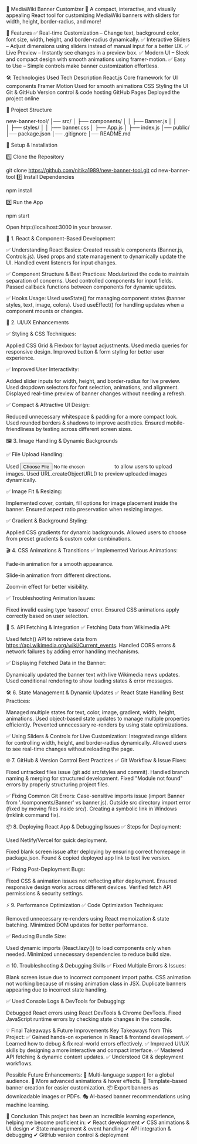 📌 MediaWiki Banner Customizer
🚀 A compact, interactive, and visually appealing React tool for customizing MediaWiki banners with sliders for width, height, border-radius, and more!

🌟 Features
✅ Real-time Customization – Change text, background color, font size, width, height, and border-radius dynamically.
✅ Interactive Sliders – Adjust dimensions using sliders instead of manual input for a better UX.
✅ Live Preview – Instantly see changes in a preview box.
✅ Modern UI – Sleek and compact design with smooth animations using framer-motion.
✅ Easy to Use – Simple controls make banner customization effortless.

🛠 Technologies Used
Tech	                             Description
React.js	                         Core framework for UI components
Framer Motion	                     Used for smooth animations
CSS	Styling the UI
Git & GitHub	                     Version control & code hosting
GitHub Pages	                     Deployed the project online

📂 Project Structure

new-banner-tool/
│── src/
│   ├── components/
│   │   ├── Banner.js
│   │   
│   ├── styles/
│   │   ├── banner.css
│   ├── App.js
│   ├── index.js
│── public/
│── package.json
│── .gitignore
│── README.md

🚀 Setup & Installation

1️⃣ Clone the Repository

git clone https://github.com/nitika1989/new-banner-tool.git
cd new-banner-tool
2️⃣ Install Dependencies

npm install

3️⃣ Run the App

npm start

Open http://localhost:3000 in your browser.


🚀 1. React & Component-Based Development

✅ Understanding React Basics:
Created reusable components (Banner.js, Controls.js).
Used props and state management to dynamically update the UI.
Handled event listeners for input changes.

✅ Component Structure & Best Practices:
Modularized the code to maintain separation of concerns.
Used controlled components for input fields.
Passed callback functions between components for dynamic updates.

✅ Hooks Usage:
Used useState() for managing component states (banner styles, text, image, colors).
Used useEffect() for handling updates when a component mounts or changes.

🎨 2. UI/UX Enhancements

✅ Styling & CSS Techniques:

Applied CSS Grid & Flexbox for layout adjustments.
Used media queries for responsive design.
Improved button & form styling for better user experience.

✅ Improved User Interactivity:

Added slider inputs for width, height, and border-radius for live preview.
Used dropdown selectors for font selection, animations, and alignment.
Displayed real-time preview of banner changes without needing a refresh.

✅ Compact & Attractive UI Design:

Reduced unnecessary whitespace & padding for a more compact look.
Used rounded borders & shadows to improve aesthetics.
Ensured mobile-friendliness by testing across different screen sizes.

🖼️ 3. Image Handling & Dynamic Backgrounds

✅ File Upload Handling:

Used <input type="file"> to allow users to upload images.
Used URL.createObjectURL() to preview uploaded images dynamically.


✅ Image Fit & Resizing:

Implemented cover, contain, fill options for image placement inside the banner.
Ensured aspect ratio preservation when resizing images.

✅ Gradient & Background Styling:

Applied CSS gradients for dynamic backgrounds.
Allowed users to choose from preset gradients & custom color combinations.

🎬 4. CSS Animations & Transitions
✅ Implemented Various Animations:

Fade-in animation for a smooth appearance.

Slide-in animation from different directions.

Zoom-in effect for better visibility.

✅ Troubleshooting Animation Issues:

Fixed invalid easing type ‘easeout’ error.
Ensured CSS animations apply correctly based on user selection.

🔄 5. API Fetching & Integration
✅ Fetching Data from Wikimedia API:

Used fetch() API to retrieve data from https://api.wikimedia.org/wiki/Current_events.
Handled CORS errors & network failures by adding error handling mechanisms.

✅ Displaying Fetched Data in the Banner:

Dynamically updated the banner text with live Wikimedia news updates.
Used conditional rendering to show loading states & error messages.

🛠️ 6. State Management & Dynamic Updates
✅ React State Handling Best Practices:

Managed multiple states for text, color, image, gradient, width, height, animations.
Used object-based state updates to manage multiple properties efficiently.
Prevented unnecessary re-renders by using state optimizations.

✅ Using Sliders & Controls for Live Customization:
Integrated range sliders for controlling width, height, and border-radius dynamically.
Allowed users to see real-time changes without reloading the page.

🌐 7. GitHub & Version Control Best Practices
✅ Git Workflow & Issue Fixes:

Fixed untracked files issue (git add src/styles and commit).
Handled branch naming & merging for structured development.
Fixed "Module not found" errors by properly structuring project files.

✅ Fixing Common Git Errors:
Case-sensitive imports issue (import Banner from './components/Banner' vs banner.js).
Outside src directory import error (fixed by moving files inside src/).
Creating a symbolic link in Windows (mklink command fix).

📦 8. Deploying React App & Debugging Issues
✅ Steps for Deployment:

Used Netlify/Vercel for quick deployment.

Fixed blank screen issue after deploying by ensuring correct homepage in package.json.
Found & copied deployed app link to test live version.

✅ Fixing Post-Deployment Bugs:

Fixed CSS & animation issues not reflecting after deployment.
Ensured responsive design works across different devices.
Verified fetch API permissions & security settings.

⚡ 9. Performance Optimization
✅ Code Optimization Techniques:

Removed unnecessary re-renders using React memoization & state batching.
Minimized DOM updates for better performance.

✅ Reducing Bundle Size:

Used dynamic imports (React.lazy()) to load components only when needed.
Minimized unnecessary dependencies to reduce build size.

🔥 10. Troubleshooting & Debugging Skills
✅ Fixed Multiple Errors & Issues:

Blank screen issue due to incorrect component import paths.
CSS animation not working because of missing animation class in JSX.
Duplicate banners appearing due to incorrect state handling.

✅ Used Console Logs & DevTools for Debugging:

Debugged React errors using React DevTools & Chrome DevTools.
Fixed JavaScript runtime errors by checking state changes in the console.

💡 Final Takeaways & Future Improvements
Key Takeaways from This Project:
✅ Gained hands-on experience in React & frontend development.
✅ Learned how to debug & fix real-world errors effectively.
✅ Improved UI/UX skills by designing a more interactive and compact interface.
✅ Mastered API fetching & dynamic content updates.
✅ Understood Git & deployment workflows.

Possible Future Enhancements:
🚀 Multi-language support for a global audience.
🎨 More advanced animations & hover effects.
📜 Template-based banner creation for easier customization.
📦 Export banners as downloadable images or PDFs.
🎭 AI-based banner recommendations using machine learning.

🎯 Conclusion
This project has been an incredible learning experience, helping me become proficient in:
✔ React development
✔ CSS animations & UI design
✔ State management & event handling
✔ API integration & debugging
✔ GitHub version control & deployment

